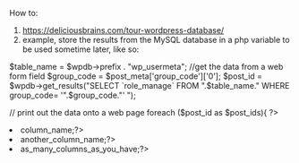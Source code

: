  
How to:

   1. https://deliciousbrains.com/tour-wordpress-database/
   2. example, store the results from the MySQL database in a php variable to be used sometime later, like so: 
   
   $table_name = $wpdb->prefix . "wp_usermeta";
   //get the data from a web form field
   $group_code = $post_meta['group_code']['0'];
   $post_id = $wpdb->get_results("SELECT `role_manage` FROM ".$table_name." WHERE group_code= '".$group_code."' ");

   // print out the data onto a web page
   foreach ($post_id as $post_ids){ ?>
       <li><?php echo $post_ids->column_name;?></li> 
       <li><?php echo $post_ids->another_column_name;?></li>
       <li><?php echo $post_ids->as_many_columns_as_you_have;?></li>
   <?php 
   }
   
   
   
   

